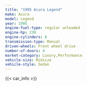 ```yaml
---
title: "1995 Acura Legend"
make: Acura
model: Legend
year: 1995
engine-fuel-type: regular unleaded
engine-hp: 230
engine-cylinders: 6
transmission-type: Manual
driven-wheels: Front wheel drive
number-of-doors: 4
market-category: Luxury,Performance
vehicle-size: Midsize
vehicle-style: Sedan
---
```


{{< car_info >}}
